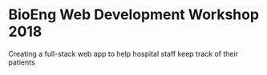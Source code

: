 # BioEng Web Development Workshop 2018
Creating a full-stack web app to help hospital staff keep track of their patients
